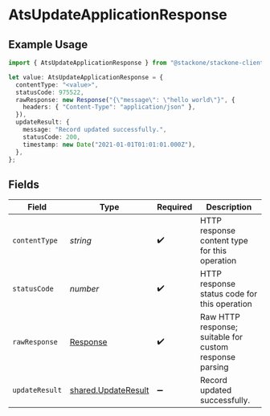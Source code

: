 # AtsUpdateApplicationResponse

## Example Usage

```typescript
import { AtsUpdateApplicationResponse } from "@stackone/stackone-client-ts/sdk/models/operations";

let value: AtsUpdateApplicationResponse = {
  contentType: "<value>",
  statusCode: 975522,
  rawResponse: new Response("{\"message\": \"hello world\"}", {
    headers: { "Content-Type": "application/json" },
  }),
  updateResult: {
    message: "Record updated successfully.",
    statusCode: 200,
    timestamp: new Date("2021-01-01T01:01:01.000Z"),
  },
};
```

## Fields

| Field                                                                 | Type                                                                  | Required                                                              | Description                                                           |
| --------------------------------------------------------------------- | --------------------------------------------------------------------- | --------------------------------------------------------------------- | --------------------------------------------------------------------- |
| `contentType`                                                         | *string*                                                              | :heavy_check_mark:                                                    | HTTP response content type for this operation                         |
| `statusCode`                                                          | *number*                                                              | :heavy_check_mark:                                                    | HTTP response status code for this operation                          |
| `rawResponse`                                                         | [Response](https://developer.mozilla.org/en-US/docs/Web/API/Response) | :heavy_check_mark:                                                    | Raw HTTP response; suitable for custom response parsing               |
| `updateResult`                                                        | [shared.UpdateResult](../../../sdk/models/shared/updateresult.md)     | :heavy_minus_sign:                                                    | Record updated successfully.                                          |